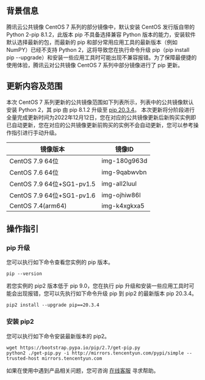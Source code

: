 ## 背景信息
腾讯云公共镜像 CentOS 7 系列的部分镜像中，默认安装 CentOS 发行版自带的Python 2-pip 8.1.2，此版本 pip 不具备选择兼容 Python 版本的能力，安装软件默认选择最新的包，而最新的 pip 和部分常用应用工具的最新版本（例如 NumPY）已经不支持 Python 2，这将导致您在执行命令升级 pip（pip install pip --upgrade）和安装一些应用工具时可能出现不兼容报错。为了保障最便捷的使用体验，腾讯云对公共镜像 CentOS 7 系列中部分镜像进行了 pip 更新。

## 更新内容及范围
本次 CentOS 7 系列更新的公共镜像范围如下列表所示，列表中的公共镜像默认安装 Python 2，其 pip 由 pip 8.1.2 升级至 [pip 20.3.4](https://pypi.org/project/pip/20.3.4/)。
<dx-alert infotype="explain" title="">
本次更新将分阶段进行全量完成更新时间为2022年12月12日，您在对应的公共镜像更新后新购买实例即已自动更新，您在对应的公共镜像更新前购买的实例不会自动更新，您可以参考操作指引进行手动升级。
</dx-alert>

| 镜像版本 | 镜像ID |
|---------|---------|
| CentOS 7.9 64位 |img-180g963d | 
| CentOS 7.6 64位 |img-9qabwvbn | 
| CentOS 7.9 64位+SG1-pv1.5 |	img-all2luul | 
| CentOS 7.9 64位+SG1-pv1.6 |img-ojhiw86l | 
| CentOS 7.4(arm64) |	img-k4xgkxa5| 

## 操作指引
###  pip 升级
您可以执行如下命令查看您实例的 pip 版本。
```plaintext
pip --version
```
若您实例的 pip2 版本低于 pip 9.0，您在执行 pip 升级和安装一些应用工具时可能会出现报错，您可以先执行如下命令升级 pip 到 pip2 的最新版本 pip 20.3.4。
```plaintext
pip2 install --upgrade pip==20.3.4
```
### 安装 pip2
您可以执行如下命令安装最新版本的 pip2。
```plaintext
wget https://bootstrap.pypa.io/pip/2.7/get-pip.py
python2 ./get-pip.py -i http://mirrors.tencentyun.com/pypi/simple --trusted-host mirrors.tencentyun.com
```
如果在使用中遇到产品相关问题，您可咨询 [在线客服](https://cloud.tencent.com/act/event/Online_service?from=doc_282) 寻求帮助。
